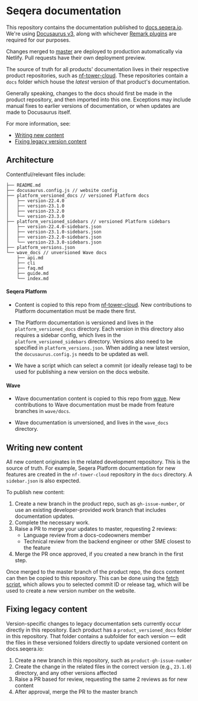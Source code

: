 # Seqera documentation

This repository contains the documentation published to [docs.seqera.io](https://docs.seqera.io). We're using [Docusaurus v3](https://docusaurus.io/docs/docs-introduction), along with whichever [Remark plugins](https://docusaurus.io/docs/markdown-features/plugins) are required for our purposes.

Changes merged to [master](https://github.com/seqeralabs/docs) are deployed to production automatically via Netlify. Pull requests have their own deployment preview.

The source of truth for all products' documentation lives in their respective product repositories, such as [nf-tower-cloud](https://github.com/seqeralabs/nf-tower-cloud). These repositories contain a `docs` folder which house the _latest_ version of that product's documentation.

Generally speaking, changes to the docs should first be made in the product repository, and then imported into this one. Exceptions may include manual fixes to earlier versions of documentation, or when updates are made to Docusaurus itself.

For more information, see:

- [Writing new content](#writing-new-content)
- [Fixing legacy version content](#fixing-legacy-content)

## Architecture

Contentful/relevant files include:

```
├── README.md
├── docusaurus.config.js // website config
├── platform_versioned_docs // versioned Platform docs
│   ├── version-22.4.0
│   ├── version-23.1.0
│   ├── version-23.2.0
│   └── version-23.3.0
├── platform_versioned_sidebars // versioned Platform sidebars
│   ├── version-22.4.0-sidebars.json
│   ├── version-23.1.0-sidebars.json
│   ├── version-23.2.0-sidebars.json
│   └── version-23.3.0-sidebars.json
├── platform_versions.json
└── wave_docs // unversioned Wave docs
    ├── api.md
    ├── cli
    ├── faq.md
    ├── guide.md
    └── index.md
```

#### Seqera Platform

- Content is copied to this repo from [nf-tower-cloud](https://github.com/seqeralabs/nf-tower-cloud/tree/master/docs). New contributions to Platform documentation must be made there first.

- The Platform documentation is versioned and lives in the `platform_versioned_docs` directory. Each version in this directory also requires a sidebar config, which lives in the `platform_versioned_sidebars` directory. Versions also need to be specified in `platform_versions.json`. When adding a new latest version, the `docusaurus.config.js` needs to be updated as well.

- We have a script which can select a commit (or ideally release tag) to be used for publishing a new version on the docs website.

#### Wave

- Wave documentation content is copied to this repo from [wave](https://github.com/seqeralabs/wave/tree/master/docs). New contributions to Wave documentation must be made from feature branches in `wave/docs`.

- Wave documentation is unversioned, and lives in the `wave_docs` directory.

## Writing new content

All new content originates in the related development repository. This is the source of truth. For example, Seqera Platform documentation for new features are created in the `nf-tower-cloud` repository in the `docs` directory. A `sidebar.json` is also expected.

To publish new content:

1. Create a new branch in the product repo, such as `gh-issue-number`, or use an existing developer-provided work branch that includes documentation updates.
2. Complete the necessary work.
3. Raise a PR to merge your updates to master, requesting 2 reviews:
   - Language review from a docs-codeowners member
   - Technical review from the backend engineer or other SME closest to the feature
4. Merge the PR once approved, if you created a new branch in the first step.

Once merged to the master branch of the product repo, the docs content can then be copied to this repository. This can be done using the [fetch script](https://github.com/seqeralabs/docs/blob/master/internal/fetch-docs.mjs), which allows you to selected commit ID or release tag, which will be used to create a new version number on the website.

## Fixing legacy content

Version-specific changes to legacy documentation sets currently occur directly in this repository. Each product has a `product_versioned_docs` folder in this repository. That folder contains a subfolder for each version — edit the files in these versioned folders directly to update versioned content on docs.seqera.io:

1. Create a new branch in this repository, such as `product-gh-issue-number`
2. Create the change in the related files in the correct version (e.g., `23.1.0`) directory, and any other versions affected
3. Raise a PR based for review, requesting the same 2 reviews as for new content
4. After approval, merge the PR to the master branch
